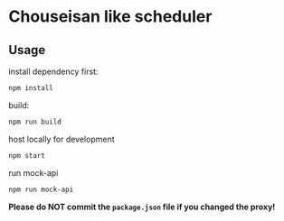 # Chouseisan like scheduler

## Usage

install dependency first:

```bash
npm install
```

build:

```bash
npm run build
```

host locally for development

```bash
npm start
```

run mock-api

```bash
npm run mock-api
```

**Please do NOT commit the `package.json` file if you changed the proxy!**
